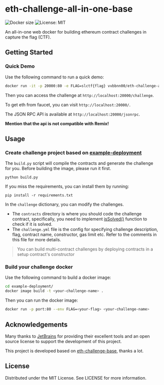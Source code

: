 # eth-challenge-all-in-one-base

![Docker size](https://badgen.net/docker/size/vvbbnn00/eth-challenge-all-in-one-base/beta?color=cyan)
![License: MIT](https://badgen.net/github/license/vvbbnn00/eth-challenge-all-in-one-base?color=yellow)

An all-in-one web docker for building ethereum contract challenges in capture the flag (CTF).

## Getting Started

### Quick Demo

Use the following command to run a quick demo:

```bash
docker run -it -p 20000:80 -e FLAG=slctf{flag} vvbbnn00/eth-challenge-all-in-one:beta
```

Then you can access the challenge at `http://localhost:20000/challenge`.

To get eth from faucet, you can visit `http://localhost:20000/`.

The JSON RPC API is available at `http://localhost:20000/jsonrpc`.

**Mention that the api is not compatible with Remix!**

## Usage

### Create challenge project based on [example-deployment](https://github.com/vvbbnn00/eth-challenge-all-in-one-base/tree/main/example-deployment)

The `build.py` script will compile the contracts and generate the challenge for you.
Before building the image, please run it first.

```shell
python build.py
```

If you miss the requirements, you can install them by running:

```shell
pip install -r requirements.txt
```

 In the `challenge` dictionary, you can modify the challenges.

* The `contracts` directory is where you should code the challenge contract, specifically, you need to implement [isSolved()](https://github.com/chainflag/eth-challenge-base/blob/main/example/contracts/Example.sol#L18) function to check if it is solved.
* The `challenge.yml` file is the config for specifying challenge description, flag, contract name, constructor, gas limit etc. Refer to the comments in this file for more details.

>You can build multi-contract challenges by deploying contracts in a setup contract's constructor

### Build your challenge docker

Use the following command to build a docker image:

```bash
cd example-deployment/
docker image build -t <your-challenge-name> .
```

Then you can run the docker image:

```bash
docker run -p port:80 --env FLAG=<your-flag> <your-challenge-name>
```


## Acknowledgements
Many thanks to [JetBrains](https://jb.gg/OpenSourceSupport) for providing their excellent tools and an open source license to support the development of this project.

This project is developed based on [eth-challenge-base](https://github.com/chainflag/eth-challenge-base), thanks a lot.

## License

Distributed under the MIT License. See LICENSE for more information.

